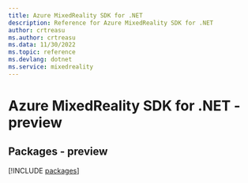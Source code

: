 ```yaml
---
title: Azure MixedReality SDK for .NET
description: Reference for Azure MixedReality SDK for .NET
author: crtreasu
ms.author: crtreasu
ms.data: 11/30/2022
ms.topic: reference
ms.devlang: dotnet
ms.service: mixedreality
---
```

# Azure MixedReality SDK for .NET - preview
## Packages - preview
[!INCLUDE [packages](mixedreality-index.md)]